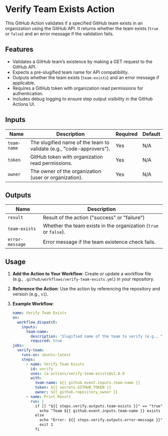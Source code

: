 # Verify Team Exists Action

This GitHub Action validates if a specified GitHub team exists in an organization using the GitHub API. It returns whether the team exists (`true` or `false`) and an error message if the validation fails.

## Features
- Validates a GitHub team’s existence by making a GET request to the GitHub API.
- Expects a pre-slugified team name for API compatibility.
- Outputs whether the team exists (`team-exists`) and an error message if applicable.
- Requires a GitHub token with organization read permissions for authentication.
- Includes debug logging to ensure step output visibility in the GitHub Actions UI.

## Inputs
| Name        | Description                                              | Required | Default |
|-------------|----------------------------------------------------------|----------|---------|
| `team-name` | The slugified name of the team to validate (e.g., "code-approvers"). | Yes      | N/A     |
| `token`     | GitHub token with organization read permissions.         | Yes      | N/A     |
| `owner`     | The owner of the organization (user or organization).    | Yes      | N/A     |

## Outputs
| Name           | Description                                              |
|----------------|----------------------------------------------------------|
| `result`       | Result of the action ("success" or "failure")         |
| `team-exists`  | Whether the team exists in the organization (`true` or `false`). |
| `error-message`| Error message if the team existence check fails.         |

## Usage
1. **Add the Action to Your Workflow**:
   Create or update a workflow file (e.g., `.github/workflows/verify-team-exists.yml`) in your repository.

2. **Reference the Action**:
   Use the action by referencing the repository and version (e.g., `v1`).

3. **Example Workflow**:
   ```yaml
   name: Verify Team Exists
   on:
     workflow_dispatch:
       inputs:
         team-name:
           description: 'Slugified name of the team to verify (e.g., "code-approvers")'
           required: true
   jobs:
     verify-team:
       runs-on: ubuntu-latest
       steps:
         - name: Verify Team Exists
           id: verify
           uses: la-actions/verify-team-exists@v1.0.0
           with:
             team-name: ${{ github.event.inputs.team-name }}
             token: ${{ secrets.GITHUB_TOKEN }}
             owner: ${{ github.repository_owner }}
         - name: Print Result
           run: |
             if [[ "${{ steps.verify.outputs.team-exists }}" == "true" ]]; then
               echo "Team ${{ github.event.inputs.team-name }} exists in organization ${{ github.repository_owner }}."
             else
               echo "Error: ${{ steps.verify.outputs.error-message }}"
               exit 1
             fi

